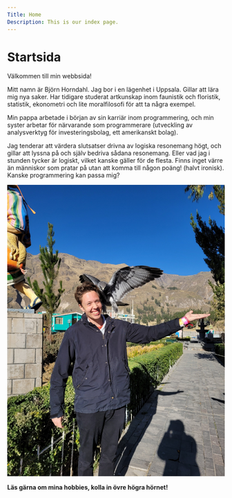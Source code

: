```yaml
---
Title: Home
Description: This is our index page.
---
```


Startsida
==========================

Välkommen till min webbsida!

Mitt namn är Björn Horndahl. Jag bor i en lägenhet i Uppsala. Gillar att lära mig nya saker. Har tidigare studerat artkunskap inom faunistik och floristik, statistik, ekonometri och lite moralfilosofi för att ta några exempel. 

Min pappa arbetade i början av sin karriär inom programmering, och min syster arbetar för närvarande som programmerare (utveckling av analysverktyg för investeringsbolag, ett amerikanskt bolag). 

Jag tenderar att värdera slutsatser drivna av logiska resonemang högt, och gillar att lyssna på och själv bedriva sådana resonemang. Eller vad jag i stunden tycker är logiskt, vilket kanske gäller för de flesta. Finns inget värre än människor som pratar på utan att komma till någon poäng! (halvt ironisk). Kanske programmering kan passa mig?

![Picture of me](./assets/img/me.jpg "This is what I imagine people see when they look at me (on a good day)")

**<div class="margintop">Läs gärna om mina hobbies, kolla in övre högra hörnet! <span class="long-arrow-right"></span></div>**
